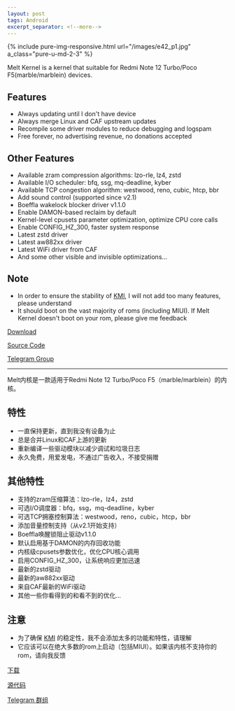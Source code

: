 ```yaml
---
layout: post
tags: Android
excerpt_separator: <!--more-->
---
```


{% include pure-img-responsive.html url="/images/e42_p1.jpg" a_class="pure-u-md-2-3" %}

Melt Kernel is a kernel that suitable for Redmi Note 12 Turbo/Poco F5(marble/marblein) devices.

<!--more-->

## Features

- Always updating until I don&#39;t have device
- Always merge Linux and CAF upstream updates
- Recompile some driver modules to reduce debugging and logspam
- Free forever, no advertising revenue, no donations accepted

## Other Features

- Available zram compression algorithms: lzo-rle, lz4, zstd
- Available I/O scheduler: bfq, ssg, mq-deadline, kyber
- Available TCP congestion algorithm: westwood, reno, cubic, htcp, bbr
- Add sound control (supported since v2.1)
- Boeffla wakelock blocker driver v1.1.0
- Enable DAMON-based reclaim by default
- Kernel-level cpusets parameter optimization, optimize CPU core calls
- Enable CONFIG_HZ_300, faster system response
- Latest zstd driver
- Latest aw882xx driver
- Latest WiFi driver from CAF
- And some other visible and invisible optimizations...

## Note

- In order to ensure the stability of [KMI](https://source.android.com/docs/core/architecture/kernel/stable-kmi), I will not add too many features, please understand
- It should boot on the vast majority of roms (including MIUI). If Melt Kernel doesn&#39;t boot on your rom, please give me feedback

[Download](https://github.com/Pzqqt/android_kernel_xiaomi_marble/releases)

[Source Code](https://github.com/Pzqqt/android_kernel_xiaomi_marble)

[Telegram Group](https://t.me/paradoxkernelmarblediscussion)

------

Melt内核是一款适用于Redmi Note 12 Turbo/Poco F5（marble/marblein）的内核。

## 特性

- 一直保持更新，直到我没有设备为止
- 总是合并Linux和CAF上游的更新
- 重新编译一些驱动模块以减少调试和垃圾日志
- 永久免费，用爱发电，不通过广告收入，不接受捐赠

## 其他特性

- 支持的zram压缩算法：lzo-rle，lz4，zstd
- 可选I/O调度器：bfq，ssg，mq-deadline，kyber
- 可选TCP拥塞控制算法：westwood，reno，cubic，htcp，bbr
- 添加音量控制支持（从v2.1开始支持）
- Boeffla唤醒锁阻止驱动v1.1.0
- 默认启用基于DAMON的内存回收功能
- 内核级cpusets参数优化，优化CPU核心调用
- 启用CONFIG_HZ_300，让系统响应更加迅速
- 最新的zstd驱动
- 最新的aw882xx驱动
- 来自CAF最新的WiFi驱动
- 其他一些你看得到的和看不到的优化...

## 注意

- 为了确保 [KMI](https://source.android.com/docs/core/architecture/kernel/stable-kmi) 的稳定性，我不会添加太多的功能和特性，请理解
- 它应该可以在绝大多数的rom上启动（包括MIUI）。如果该内核不支持你的rom，请向我反馈

[下载](https://github.com/Pzqqt/android_kernel_xiaomi_marble/releases)

[源代码](https://github.com/Pzqqt/android_kernel_xiaomi_marble)

[Telegram 群组](https://t.me/paradoxkernelmarblediscussion)
